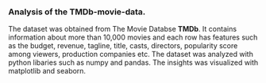 ### Analysis of the TMDb-movie-data.
The dataset was obtained from The Movie Databse **TMDb**. It contains information about more than 10,000 movies and each row has features such as the budget, revenue, tagline, title, casts, directors, popularity score among viewers, production companies etc. The dataset was analyzed with python libaries such as numpy and pandas. The insights was visualized with matplotlib and seaborn.
